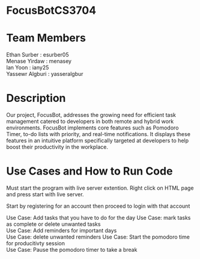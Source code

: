 # FocusBotCS3704

# Team Members
Ethan Surber : esurber05  
Menase Yirdaw : menasey  
Ian Yoon : iany25  
Yassewr Algburi : yasseralgbur  

# Description

Our project, FocusBot, addresses the growing need for efficient task management catered to developers in both remote and hybrid work environments. FocusBot implements core features such as Pomodoro Timer, to-do lists with priority, and real-time notifications. It displays these features in an intuitive platform specifically targeted at developers to help boost their productivity in the workplace.

# Use Cases and How to Run Code
Must start the program with live server extention. Right click on HTML page and press start with live server.

Start by registering for an account then proceed to login with that account

Use Case: Add tasks that you have to do for the day Use Case: mark tasks as complete or delete unwanted tasks  
Use Case: Add reminders for important days  
Use Case: delete unwanted reminders Use Case: Start the pomodoro time for producitivty session  
Use Case: Pause the pomodoro timer to take a break
